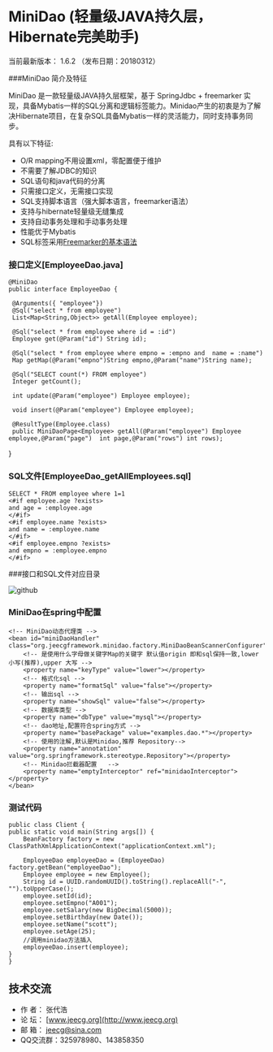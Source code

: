 MiniDao (轻量级JAVA持久层，Hibernate完美助手)
=======
当前最新版本： 1.6.2 （发布日期：20180312）


###MiniDao 简介及特征

MiniDao 是一款轻量级JAVA持久层框架，基于 SpringJdbc + freemarker 实现，具备Mybatis一样的SQL分离和逻辑标签能力。Minidao产生的初衷是为了解决Hibernate项目，在复杂SQL具备Mybatis一样的灵活能力，同时支持事务同步。 


具有以下特征:

*  O/R mapping不用设置xml，零配置便于维护
* 不需要了解JDBC的知识
* SQL语句和java代码的分离
* 只需接口定义，无需接口实现
* SQL支持脚本语言（强大脚本语言，freemarker语法）
* 支持与hibernate轻量级无缝集成
* 支持自动事务处理和手动事务处理
* 性能优于Mybatis
* SQL标签采用[Freemarker的基本语法](http://blog.csdn.net/zhangdaiscott/article/details/77505453)



### 接口定义[EmployeeDao.java]  
    @MiniDao
    public interface EmployeeDao {
	
     @Arguments({ "employee"})
	 @Sql("select * from employee")
	 List<Map<String,Object>> getAll(Employee employee);
    
     @Sql("select * from employee where id = :id")
	 Employee get(@Param("id") String id);
    
	 @Sql("select * from employee where empno = :empno and  name = :name")
     Map getMap(@Param("empno")String empno,@Param("name")String name);

     @Sql("SELECT count(*) FROM employee")
     Integer getCount();

     int update(@Param("employee") Employee employee);

     void insert(@Param("employee") Employee employee);
	 
	 @ResultType(Employee.class)
	 public MiniDaoPage<Employee> getAll(@Param("employee") Employee employee,@Param("page")  int page,@Param("rows") int rows);
   }
    
    
    
### SQL文件[EmployeeDao_getAllEmployees.sql]
    SELECT * FROM employee where 1=1 
    <#if employee.age ?exists>
	and age = :employee.age
    </#if>
    <#if employee.name ?exists>
	and name = :employee.name
    </#if>
    <#if employee.empno ?exists>
	and empno = :employee.empno
    </#if>

###接口和SQL文件对应目录

![github](http://www.jeecg.org/data/attachment/forum/201308/18/224051ey14ehqe000iegja.jpg "minidao")

	
### MiniDao在spring中配置
    <!-- MiniDao动态代理类 -->
	<bean id="miniDaoHandler" class="org.jeecgframework.minidao.factory.MiniDaoBeanScannerConfigurer">
		<!-- 是使用什么字母做关键字Map的关键字 默认值origin 即和sql保持一致,lower小写(推荐),upper 大写 -->
		<property name="keyType" value="lower"></property>
		<!-- 格式化sql -->
		<property name="formatSql" value="false"></property>
		<!-- 输出sql -->
		<property name="showSql" value="false"></property>
		<!-- 数据库类型 -->
		<property name="dbType" value="mysql"></property>
		<!-- dao地址,配置符合spring方式 -->
		<property name="basePackage" value="examples.dao.*"></property>
		<!-- 使用的注解,默认是Minidao,推荐 Repository-->
		<property name="annotation" value="org.springframework.stereotype.Repository"></property>
		<!-- Minidao拦截器配置 	-->
		<property name="emptyInterceptor" ref="minidaoInterceptor"></property>
	</bean>

### 测试代码
    public class Client {
    public static void main(String args[]) {
		BeanFactory factory = new ClassPathXmlApplicationContext("applicationContext.xml");
     		
		EmployeeDao employeeDao = (EmployeeDao) factory.getBean("employeeDao");
		Employee employee = new Employee();
		String id = UUID.randomUUID().toString().replaceAll("-", "").toUpperCase();
		employee.setId(id);
		employee.setEmpno("A001");
		employee.setSalary(new BigDecimal(5000));
		employee.setBirthday(new Date());
		employee.setName("scott");
		employee.setAge(25);
		//调用minidao方法插入
		employeeDao.insert(employee);
	}
    }


技术交流
-----------------------------------
* 作 者：  张代浩
* 论 坛： [www.jeecg.org](http://www.jeecg.org)
* 邮 箱：  jeecg@sina.com
* QQ交流群：325978980、143858350
